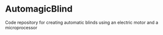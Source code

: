 # AutomagicBlind
Code repository for creating automatic blinds using an electric motor and a microprocessor
